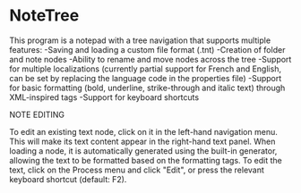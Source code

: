 # NoteTree

This program is a notepad with a tree navigation that supports multiple features:
-Saving and loading a custom file format (.tnt)
-Creation of folder and note nodes
-Ability to rename and move nodes across the tree
-Support for multiple localizations (currently partial support for French and English, can be set by replacing the language code in the properties file)
-Support for basic formatting (bold, underline, strike-through and italic text) through XML-inspired tags
-Support for keyboard shortcuts


NOTE EDITING

To edit an existing text node, click on it in the left-hand navigation menu. This will make its text content appear in the right-hand text panel. When loading a node, it is automatically generated using the built-in generator, allowing the text to be formatted based on the formatting tags. 
To edit the text, click on  the Process menu and click "Edit", or press the relevant keyboard shortcut (default: F2).